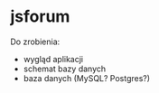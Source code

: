 jsforum
=======
Do zrobienia:
- wygląd aplikacji
- schemat bazy danych
- baza danych (MySQL? Postgres?)